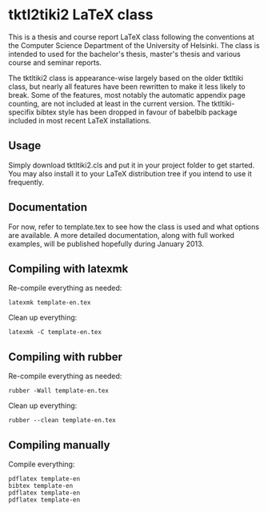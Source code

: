 tktl2tiki2 LaTeX class
======================

This is a thesis and course report LaTeX class following the conventions at the Computer Science Department of the University of Helsinki. The class is intended to used for the bachelor's thesis, master's thesis and various course and seminar reports.

The tktltiki2 class is appearance-wise largely based on the older tktltiki class, but nearly all features have been rewritten to make it less likely to break. Some of the features, most notably the automatic appendix page counting, are not included at least in the current version. The tktltiki-specifix bibtex style has been dropped in favour of babelbib package included in most recent LaTeX installations.

Usage
-----

Simply download tktltiki2.cls and put it in your project folder to get started. You may also install it to your LaTeX distribution tree if you intend to use it frequently.

Documentation
-------------

For now, refer to template.tex to see how the class is used and what options are available. A more detailed documentation, along with full worked examples, will be published hopefully during January 2013.


Compiling with latexmk
----------------------

Re-compile everything as needed:

    latexmk template-en.tex

Clean up everything:

    latexmk -C template-en.tex


Compiling with rubber
---------------------

Re-compile everything as needed:

    rubber -Wall template-en.tex

Clean up everything:

    rubber --clean template-en.tex


Compiling manually
------------------

Compile everything:

    pdflatex template-en
    bibtex template-en
    pdflatex template-en
    pdflatex template-en

